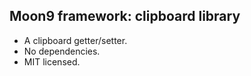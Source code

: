 ## Moon9 framework: clipboard library
- A clipboard getter/setter.
- No dependencies.
- MIT licensed.
